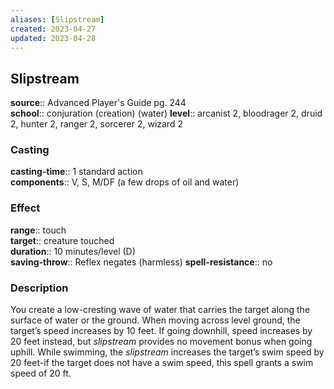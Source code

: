 ```yaml
---
aliases: [Slipstream]
created: 2023-04-27
updated: 2023-04-28
---
```


## Slipstream

**source**:: Advanced Player's Guide pg. 244  
**school**:: conjuration (creation) (water)
**level**:: arcanist 2, bloodrager 2, druid 2, hunter 2, ranger 2, sorcerer 2, wizard 2

### Casting

**casting-time**:: 1 standard action  
**components**:: V, S, M/DF (a few drops of oil and water)

### Effect

**range**:: touch  
**target**:: creature touched  
**duration**:: 10 minutes/level (D)  
**saving-throw**:: Reflex negates (harmless)
**spell-resistance**:: no

### Description

You create a low-cresting wave of water that carries the target along the surface of water or the ground. When moving across level ground, the target’s speed increases by 10 feet. If going downhill, speed increases by 20 feet instead, but *slipstream* provides no movement bonus when going uphill. While swimming, the *slipstream* increases the target’s swim speed by 20 feet-if the target does not have a swim speed, this spell grants a swim speed of 20 ft.
